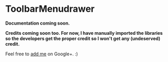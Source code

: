 ToolbarMenudrawer
=================

**Documentation coming soon.**

**Credits coming soon too. For now, I have manually imported the libraries so the developers get the proper credit so I won't get any (undeserved) credit.**

Feel free to [add me](https://plus.google.com/+KylerJeffrey/) on Google+. :)
